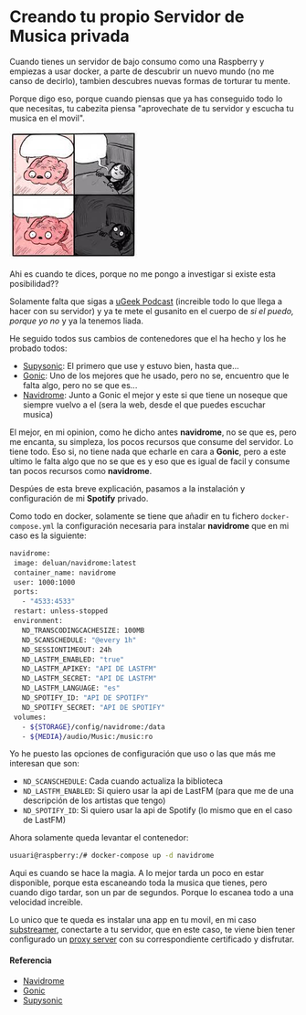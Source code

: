# Creando tu propio Servidor de Musica privada

Cuando tienes un servidor de bajo consumo como una Raspberry y empiezas a usar docker, a parte de descubrir un nuevo mundo (no me canso de decirlo), tambien descubres nuevas formas de torturar tu mente.

<!--more-->

Porque digo eso, porque cuando piensas que ya has conseguido todo lo que necesitas, tu cabezita piensa "aprovechate de tu servidor y escucha tu musica en el movil".

![](/images/cerebro.jpg "Pensando")

Ahi es cuando te dices, porque no me pongo a investigar si existe esta posibilidad??

Solamente falta que sigas a [uGeek Podcast](https://ugeek.github.io) (increible todo lo que llega a hacer con su servidor) y ya te mete el gusanito en el cuerpo de *si el puedo, porque yo no* y ya la tenemos liada.

He seguido todos sus cambios de contenedores que el ha hecho y los he probado todos:
- [Supysonic](https://github.com/spl0k/supysonic): El primero que use y estuvo bien, hasta que...
- [Gonic](https://github.com/sentriz/gonic): Uno de los mejores que he usado, pero no se, encuentro que le falta algo, pero no se que es...
- [Navidrome](https://github.com/navidrome/navidrome): Junto a Gonic el mejor y este si que tiene un noseque que siempre vuelvo a el (sera la web, desde el que puedes escuchar musica)

El mejor, en mi opinion, como he dicho antes **navidrome**, no se que es, pero me encanta, su simpleza, los pocos recursos que consume del servidor. Lo tiene todo. Eso si, no tiene nada que echarle en cara a **Gonic**, pero a este ultimo le falta algo que no se que es y eso que es igual de facil y consume tan pocos recursos como **navidrome**.

Despúes de esta breve explicación, pasamos a la instalación y configuración de mi **Spotify** privado.

Como todo en docker, solamente se tiene que añadir en tu fichero `docker-compose.yml` la configuración necesaria para instalar **navidrome** que en mi caso es la siguiente:
```bash
navidrome:
 image: deluan/navidrome:latest
 container_name: navidrome
 user: 1000:1000 
 ports:
   - "4533:4533"
 restart: unless-stopped
 environment:
   ND_TRANSCODINGCACHESIZE: 100MB
   ND_SCANSCHEDULE: "@every 1h"
   ND_SESSIONTIMEOUT: 24h
   ND_LASTFM_ENABLED: "true"
   ND_LASTFM_APIKEY: "API DE LASTFM"
   ND_LASTFM_SECRET: "API DE LASTFM"
   ND_LASTFM_LANGUAGE: "es"
   ND_SPOTIFY_ID: "API DE SPOTIFY"
   ND_SPOTIFY_SECRET: "API DE SPOTIFY"
 volumes:
   - ${STORAGE}/config/navidrome:/data
   - ${MEDIA}/audio/Music:/music:ro
```

Yo he puesto las opciones de configuración que uso o las que más me interesan que son:
- `ND_SCANSCHEDULE`: Cada cuando actualiza la biblioteca
- `ND_LASTFM_ENABLED`: Si quiero usar la api de LastFM (para que me de una descripción de los artistas que tengo)
- `ND_SPOTIFY_ID`: Si quiero usar la api de Spotify  (lo mismo que en el caso de LastFM)

Ahora solamente queda levantar el contenedor:
```bash
usuari@raspberry:/# docker-compose up -d navidrome
```

Aqui es cuando se hace la magia. A lo mejor tarda un poco en estar disponible, porque esta escaneando toda la musica que tienes, pero cuando digo tardar, son un par de segundos. Porque lo escanea todo a una velocidad increible.

Lo unico que te queda es instalar una app en tu movil, en mi caso [substreamer](https://substreamerapp.com), conectarte a tu servidor, que en este caso, te viene bien tener configurado un [proxy server](/2021-05-07-rpi-nginx-proxy-manager) con su correspondiente certificado y disfrutar.
#### Referencia
- [Navidrome](https://ugeek.github.io/blog/post/2020-09-16-navidrome-la-alternativa-a-airsonic-desarrollada-en-go.html)
- [Gonic](https://ugeek.github.io/blog/post/2020-05-06-gonic-el-mejor-y-mas-ligero-servidor-de-musica-con-api-subsonic.html)
- [Supysonic](https://ugeek.github.io/blog/post/2019-12-31-supysonic-0-5-0-total-compatibilidad-con-todos-los-clientes-subsonic.html)

